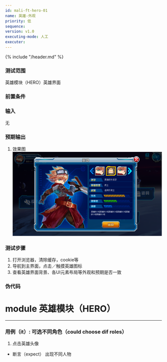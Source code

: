 ```yaml
---
id: mali-ft-hero-01
name: 英雄-外观
priority: 低
sequence: 
version: v1.0
executing-mode: 人工
executer:  
---
```


{% include "/header.md" %}

### 测试范围
  英雄模块（HERO）英雄界面

### 前置条件


### 输入
  无

### 预期输出
  1. 效果图![选择英雄](英雄.png)

### 测试步骤
   1. 打开浏览器，清除缓存，cookie等
   2. 导航到主界面，点击／触摸英雄图标
   3. 查看英雄界面背景、各UI元素布局等外观和预期是否一致


### 伪代码
# module 英雄模块（HERO）

***

### 用例（it）: 可选不同角色（could choose dif roles）
1. 点击英雄头像
* 断言（expect） 出现不同人物

